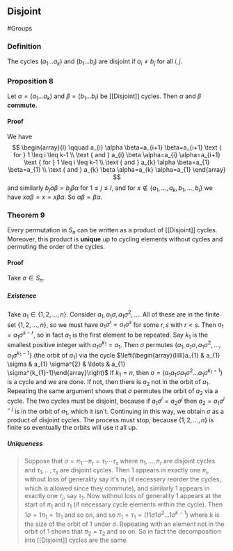 ## Disjoint
#Groups 
### Definition
The cycles $\left(a_{1} \ldots a_{k}\right)$ and $\left(b_{1} \ldots b_{l}\right)$ are disjoint if $a_{i} \neq b_{j}$ for all $i, j$.

### Proposition 8
Let $\alpha=\left(a_{1} \ldots a_{k}\right)$ and $\beta=\left(b_{1} \ldots b_{l}\right)$ be [[Disjoint]] cycles. Then $\alpha$ and $\beta$ **commute**.
#### Proof
We have
$$
\begin{array}{l}
\qquad a_{i} \alpha \beta=a_{i+1} \beta=a_{i+1} \text { for } 1 \leq i \leq k-1 \\
\text { and } a_{i} \beta \alpha=a_{i} \alpha=a_{i+1} \text { for } 1 \leq i \leq k-1 \\
\text { and } a_{k} \alpha \beta=a_{1} \beta=a_{1} \\
\text { and } a_{k} \beta \alpha=a_{k} \alpha=a_{1}
\end{array}
$$
and similarly $b_{j} \alpha \beta=b_{j} \beta \alpha$ for $1 \leq j \leq l$,
and for $x \notin\left\{a_{1}, \ldots, a_{k}, b_{1}, \ldots, b_{l}\right\}$ we have $x \alpha \beta=x=x \beta \alpha$.
So $\alpha \beta=\beta \alpha$.

### Theorem 9
Every permutation in $S_{n}$ can be written as a product of [[Disjoint]] cycles. Moreover, this product is **unique** up to cycling elements without cycles and permuting the order of the cycles.
#### Proof
Take $\sigma \in S_{n}$.
##### Existence
>
Take $a_{1} \in\{1,2, \ldots, n\}$. Consider $a_{1}, a_{1} \sigma, a_{1} \sigma^{2}, \ldots$.
All of these are in the finite set $\{1,2, \ldots, n\}$, so we must have $a_{1} \sigma^{r}=a_{1} \sigma^{s}$ for some $r, s$ with $r<s$. Then $a_{1}=a_{1} \sigma^{s-r}$, so in fact $a_{1}$ is the first element to be repeated. Say $k_{1}$ is the smallest positive integer with $a_{1} \sigma^{k_{1}}=a_{1}$. Then $\sigma$ permutes $\left\{a_{1}, a_{1} \sigma, a_{1} \sigma^{2}, \ldots, a_{1} \sigma^{k_{1}-1}\right\}$ (the orbit of $\left.a_{1}\right)$ via the cycle $\left(\begin{array}{lllll}a_{1} & a_{1} \sigma & a_{1} \sigma^{2} & \ldots & a_{1} \sigma^{k_{1}-1}\end{array}\right)$
If $k_{1}=n$, then $\sigma=\left(a_{1} a_{1} \sigma a_{1} \sigma^{2} \ldots a_{1} \sigma^{k_{1}-1}\right)$ is a cycle and we are done.
If not, then there is $a_{2}$ not in the orbit of $a_{1}$. Repeating the same argument shows that $\sigma$ permutes the orbit of $a_{2}$ via a cycle.
The two cycles must be disjoint, because if $a_{1} \sigma^{i}=a_{2} \sigma^{j}$ then $a_{2}=a_{1} \sigma^{i-j}$ is in the orbit of $a_{1}$, which it isn't.
Continuing in this way, we obtain $\sigma$ as a product of disjoint cycles. The process must stop, because $\{1,2, \ldots, n\}$ is finite so eventually the orbits will use it all up. 
##### Uniqueness
>Suppose that $\sigma=\pi_{1} \cdots \pi_{r}=\tau_{1} \cdots \tau_{s}$
where $\pi_{1}, \ldots, \pi_{r}$ are disjoint cycles and $\tau_{1}, \ldots, \tau_{s}$ are disjoint cycles. Then 1 appears in exactly one $\pi_{i}$, without loss of generality say it's $\pi_{1}$ (if necessary reorder the cycles, which is allowed since they commute), and similarly 1 appears in exactly one $\tau_{j}$, say $\tau_{1}$. Now without loss of generality 1 appears at the start of $\pi_{1}$ and $\tau_{1}$ (if necessary cycle elements within the cycle). Then $1 \sigma=1 \pi_{1}=1 \tau_{1}$ and so on, and so $\pi_{1}=\tau_{1}=\left(11 \sigma 1 \sigma^{2} \ldots 1 \sigma^{k-1}\right)$ where $k$ is the size of the orbit of 1 under $\sigma$.
Repeating with an element not in the orbit of 1 shows that $\pi_{2}=\tau_{2}$ and so on. 
So in fact the decomposition into [[Disjoint]] cycles are the same.

